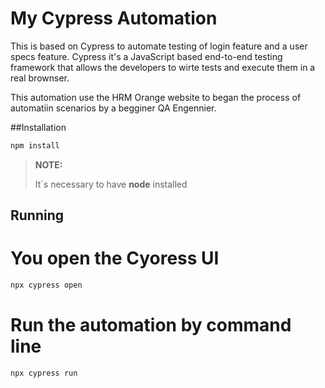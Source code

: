 # My Cypress Automation

This is based on Cypress to automate testing of login feature and a user specs feature.
Cypress it's a JavaScript based end-to-end testing framework that allows the developers to wirte tests and execute them in a real brownser.

This automation use the HRM Orange website to began the process of automatiin scenarios by a begginer QA Engennier.

##Installation
```bash
npm install
```
>**NOTE:**
>
>It`s necessary to have **node** installed

## Running
# You open the Cyoress UI
```bash
npx cypress open
````
# Run the automation by command line
```bash
npx cypress run
````

 
